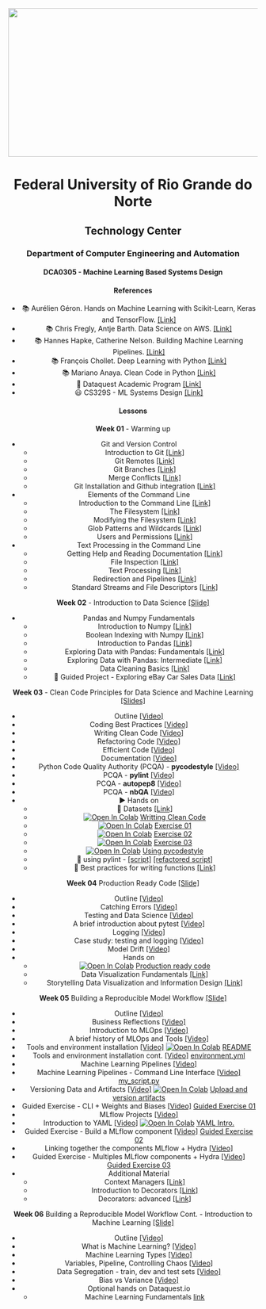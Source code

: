 
<center><img width="700" height="300" src="https://drive.google.com/uc?export=view&id=1240Ba5OprEW7xy4UUFQgQjqWP8s-oKzd"></center>
<center>


# Federal University of Rio Grande do Norte
## Technology Center
### Department of Computer Engineering and Automation 

#### DCA0305 - Machine Learning Based Systems Design

#### References

- :books: Aurélien Géron. Hands on Machine Learning with Scikit-Learn, Keras and TensorFlow. [[Link]](https://www.oreilly.com/library/view/hands-on-machine-learning/9781492032632/)
- :books: Chris Fregly, Antje Barth. Data Science on AWS. [[Link]](https://www.oreilly.com/library/view/data-science-on/9781492079385/)
- :books: Hannes Hapke, Catherine Nelson. Building Machine Learning Pipelines. [[Link]](https://www.oreilly.com/library/view/building-machine-learning/9781492053187/)
- :books: François Chollet. Deep Learning with Python [[Link]](https://www.manning.com/books/deep-learning-with-python-second-edition)
- :books: Mariano Anaya. Clean Code in Python [[Link]](https://www.packtpub.com/product/clean-code-in-python-second-edition/9781800560215)
- :fist_right: Dataquest Academic Program [[Link]](https://www.dataquest.io/academic-program/)
- :smiley: CS329S - ML Systems Design [[Link]](https://stanford-cs329s.github.io/syllabus.html)

#### Lessons

**Week 01** - Warming up
- Git and Version Control
	- Introduction to Git [[Link]](https://app.dataquest.io/c/24/m/98/introduction-to-git)
	- Git Remotes [[Link]](https://app.dataquest.io/c/24/m/119/git-remotes)
	- Git Branches [[Link]](https://app.dataquest.io/c/24/m/120/git-branches)
	- Merge Conflicts [[Link]](https://app.dataquest.io/c/24/m/121/merge-conflicts)
	- Git Installation and Github integration [[Link]](https://app.dataquest.io/c/24/m/128/project%3A-git-installation-and-github-integration?path=2)
- Elements of the Command Line
	- Introduction to the Command Line [[Link]](https://app.dataquest.io/c/67/m/383/introduction-to-the-command-line)
	- The Filesystem [[Link]](https://app.dataquest.io/c/67/m/384/the-filesystem)
	- Modifying the Filesystem [[Link]](https://app.dataquest.io/c/67/m/385/modifying-the-filesystem)
	- Glob Patterns and Wildcards [[Link]](https://app.dataquest.io/c/67/m/386/glob-patterns-and-wildcards)
	- Users and Permissions [[Link]](https://app.dataquest.io/c/67/m/387/users-and-permissions)
- Text Processing in the Command Line
	- Getting Help and Reading Documentation [[Link]](https://app.dataquest.io/c/68/m/388/getting-help-and-reading-documentation)
	- File Inspection [[Link]](https://app.dataquest.io/c/68/m/389/file-inspection)
	- Text Processing [[Link]](https://app.dataquest.io/c/68/m/390/text-processing)
	- Redirection and Pipelines [[Link]](https://app.dataquest.io/c/68/m/391/redirection-and-pipelines)
	- Standard Streams and File Descriptors [[Link]](https://app.dataquest.io/c/68/m/392/standard-streams-and-file-descriptors)

**Week 02** - Introduction to Data Science [[Slide]](https://github.com/ivanovitchm/mlops/blob/main/week_02/week%20%2302.pdf)
- Pandas and Numpy Fundamentals
	- Introduction to Numpy [[Link]](https://app.dataquest.io/c/54/m/289/introduction-to-numpy)
	- Boolean Indexing with Numpy [[Link]](https://app.dataquest.io/c/54/m/290/boolean-indexing-with-numpy)
	- Introduction to Pandas [[Link]](https://app.dataquest.io/c/54/m/291/introduction-to-pandas)
	- Exploring Data with Pandas: Fundamentals [[Link]](https://app.dataquest.io/c/54/m/381/exploring-data-with-pandas%3A-fundamentals)
	- Exploring Data with Pandas: Intermediate [[Link]](https://app.dataquest.io/c/54/m/292/exploring-data-with-pandas%3A-intermediate)
	- Data Cleaning Basics [[Link]](https://app.dataquest.io/c/54/m/293/data-cleaning-basics)
	- :cowboy_hat_face: Guided Project - Exploring eBay Car Sales Data [[Link]](https://app.dataquest.io/c/54/m/294/guided-project%3A-exploring-ebay-car-sales-data)
	
**Week 03** - Clean Code Principles for Data Science and Machine Learning [[Slides]](https://github.com/ivanovitchm/mlops/blob/main/week_03/Coding_Best_Practices.pdf)
	
- Outline [[Video]](https://loom.com/share/22c62817b7044d00971024b300f854ca)
- Coding Best Practices [[Video]](https://loom.com/share/e40da31a79614d539e4bd98e8a846c0c)
- Writing Clean Code [[Video]](https://loom.com/share/9936fa3c506648ce9e623e4efdf3b981)
- Refactoring Code [[Video]](https://loom.com/share/00431f4eb13d47babe9c5019c297ce6e)
- Efficient Code [[Video]](https://loom.com/share/7962eff4f3bc4254a860258b900d59eb)
- Documentation [[Video]](https://loom.com/share/766f75940d0f4a81ba7aafd9332bcb72)
- Python Code Quality Authority (PCQA) - **pycodestyle** [[Video]](https://loom.com/share/750f69d757ac48e187a1de6ea463a69c)
- PCQA - **pylint** [[Video]](https://loom.com/share/0baabe39682c4b04a77db41213973f0e)
- PCQA - **autopep8** [[Video]](https://loom.com/share/8d638ca9db564b44bb17abfe0ef97727)
- PCQA - **nbQA** [[Video]](https://loom.com/share/5880424f13c745a29263e1757407db69)
- :arrow_forward: Hands on 
	- :floppy_disk: Datasets [[Link]](https://github.com/ivanovitchm/mlops/blob/main/week_03/data)
	- [![Open In Colab](https://colab.research.google.com/assets/colab-badge.svg)](http://colab.research.google.com/github/ivanovitchm/mlops/blob/main/week_03/code/1_Writing_Clean_Code.ipynb) [Writting Clean Code](https://github.com/ivanovitchm/mlops/blob/main/week_03/code/1_Writing_Clean_Code.ipynb)
	- [![Open In Colab](https://colab.research.google.com/assets/colab-badge.svg)](http://colab.research.google.com/github/ivanovitchm/mlops/blob/main/week_03/code/exercise_01_refactoring_code.ipynb) [Exercise 01](https://github.com/ivanovitchm/mlops/blob/main/week_03/code/exercise_01_refactoring_code.ipynb)
	- [![Open In Colab](https://colab.research.google.com/assets/colab-badge.svg)](http://colab.research.google.com/github/ivanovitchm/mlops/blob/main/week_03/code/exercise_02_optimizing_code_common_books_example.ipynb) [Exercise 02](https://github.com/ivanovitchm/mlops/blob/main/week_03/code/exercise_02_optimizing_code_common_books_example.ipynb)
	- [![Open In Colab](https://colab.research.google.com/assets/colab-badge.svg)](http://colab.research.google.com/github/ivanovitchm/mlops/blob/main/week_03/code/exercise_03_optimizing_code_holiday_gifts.ipynb) [Exercise 03](https://github.com/ivanovitchm/mlops/blob/main/week_03/code/exercise_03_optimizing_code_holiday_gifts.ipynb)
	- [![Open In Colab](https://colab.research.google.com/assets/colab-badge.svg)](http://colab.research.google.com/github/ivanovitchm/mlops/blob/main/week_03/code/Using_pycodestyle.ipynb) [Using pycodestyle](https://github.com/ivanovitchm/mlops/blob/main/week_03/code/Using_pycodestyle.ipynb)
	- :snake: using pylint - [[script]](https://github.com/ivanovitchm/mlops/blob/main/week_03/code/using_pylint.py) [[refactored script]](https://github.com/ivanovitchm/mlops/blob/main/week_03/code/using_pylint_refactored.py)
	- :memo: Best practices for writing functions [[Link]](https://app.dataquest.io/c/72/m/411/best-practices-for-writing-functions)

**Week 04** Production Ready Code [[Slide]](https://github.com/ivanovitchm/mlops/blob/main/week_04/production_ready_code.pdf)

- Outline [[Video]](https://loom.com/share/23b3e0e46d9c4a0694076b8b946dba49)
- Catching Errors [[Video]](https://loom.com/share/92a41ada029a47139e8db0ed9013260b)
- Testing and Data Science [[Video]](https://loom.com/share/2bfa70efd597484380a15351b51dddb6)
- A brief introduction about pytest [[Video]](https://loom.com/share/401fbe0c7d234616bc0f0a253ca7066e)
- Logging [[Video]](https://loom.com/share/ef653e27a24a4253b573601888d57813)
- Case study: testing and logging [[Video]](https://loom.com/share/a47ca7aa1b294da4b5cb5c732056bd74)
- Model Drift [[Video]](https://loom.com/share/188460d86ff4444d84ad46e3021d3ece)
- Hands on
	- [![Open In Colab](https://colab.research.google.com/assets/colab-badge.svg)](http://colab.research.google.com/github/ivanovitchm/mlops/blob/main/week_04/Production_Ready_Code.ipynb) [Production ready code](https://github.com/ivanovitchm/mlops/blob/main/week_04/Production_Ready_Code.ipynb)
	- Data Visualization Fundamentals [[Link]](https://app.dataquest.io/course/data-visualization-fundamentals)
	- Storytelling Data Visualization and Information Design [[Link]](https://app.dataquest.io/course/storytelling-information-design)

**Week 05** Building a Reproducible Model Workflow [[Slide]](https://github.com/ivanovitchm/mlops/blob/main/week_05/week_05_building_a_reproducible_model_workflow.pdf)

- Outline [[Video]](https://loom.com/share/ffda8c71fc73420bb033fec66154e7fd)
- Business Reflections [[Video]](https://loom.com/share/512b085e97df4ca4ad1e9b8794d271a2)
- Introduction to MLOps [[Video]](https://loom.com/share/3a900fc1485b485ebbff37aa48dd8a2c)
- A brief history of MLOps and Tools [[Video]](https://loom.com/share/a24d9f4fb71941439d3623b07e5462ed)
- Tools and environment installation [[Video]](https://loom.com/share/3f7ee44dbf00405a97610de213c74027) [![Open In Colab](https://colab.research.google.com/assets/colab-badge.svg)](http://colab.research.google.com/github/ivanovitchm/mlops/blob/main/week_05/code/README.ipynb) [README](https://github.com/ivanovitchm/mlops/blob/main/week_05/code/README.ipynb)
- Tools and environment installation cont. [[Video]](https://loom.com/share/c7e2699454fe41b2a1e07fcdfd0ae636) [environment.yml](https://github.com/ivanovitchm/mlops/blob/main/week_05/code/environment.yml)
- Machine Learning Pipelines [[Video]](https://loom.com/share/0a9d618a414c4e00b919f37c0f0f3fe0)
- Machine Learning Pipelines - Command Line Interface [[Video]](https://loom.com/share/ce45492a9cbf474999ca17079e18f2bf) [my_script.py](https://github.com/ivanovitchm/mlops/blob/main/week_05/code/my_script.py)
- Versioning Data and Artifacts [[Video]](https://loom.com/share/dc0afb390ea1477a9fa0ed94c3771b32) [![Open In Colab](https://colab.research.google.com/assets/colab-badge.svg)](http://colab.research.google.com/github/ivanovitchm/mlops/blob/main/week_05/code/upload-and-version-artifacts.ipynb) [Upload and version artifacts](https://github.com/ivanovitchm/mlops/blob/main/week_05/code/upload-and-version-artifacts.ipynb)
- Guided Exercise - CLI + Weights and Biases [[Video]](https://loom.com/share/84b54f1b3fce489684cb9abaa53cd1ad) [Guided Exercise 01](https://github.com/ivanovitchm/mlops/blob/main/week_05/code/guided_exercise_01.zip)
- MLflow Projects [[Video]](https://loom.com/share/6cc212dcf75b44599611aa3554d59baf)
- Introduction to YAML [[Video]](https://loom.com/share/21091ed6345f412bb55d641f71b80846) [![Open In Colab](https://colab.research.google.com/assets/colab-badge.svg)](http://colab.research.google.com/github/ivanovitchm/mlops/blob/main/week_05/code/Introduction_to_YAML.ipynb) [YAML Intro.](https://github.com/ivanovitchm/mlops/blob/main/week_05/code/Introduction_to_YAML.ipynb)
- Guided Exercise - Build a MLflow component [[Video]](https://loom.com/share/1d31eef285e8462d8b23a70c904952e6) [Guided Exercise 02](https://github.com/ivanovitchm/mlops/blob/main/week_05/code/guide_exercise_02.zip)
- Linking together the components MLflow + Hydra [[Video]](https://loom.com/share/45eafb8eada046939b9747b2fbff689f)
- Guided Exercise - Multiples MLflow components + Hydra [[Video]](https://loom.com/share/a9bf75d308464f5b8945cf7e4d63357d) [Guided Exercise 03](https://github.com/ivanovitchm/mlops/blob/main/week_05/code/guide_exercise_03.zip)
- Additional Material
	- Context Managers [[Link]](https://app.dataquest.io/c/72/m/412/context-managers/2/using-context-managers)
	- Introduction to Decorators [[Link]](https://app.dataquest.io/c/72/m/413/introduction-to-decorators)
	- Decorators: advanced [[Link]](https://app.dataquest.io/c/72/m/414/decorators%3A-advanced)

**Week 06** Building a Reproducible Model Workflow Cont. - Introduction to Machine Learning [[Slide]](https://github.com/ivanovitchm/mlops/blob/main/week_06/Introduction_ml.pdf)

- Outline [[Video]](https://loom.com/share/b9cb76cc4ad845f0a1854326f269a15e)
- What is Machine Learning? [[Video]](https://loom.com/share/37e55f4c176a433b821931561a86eafd)
- Machine Learning Types [[Video]](https://loom.com/share/c1b9603733034667800a0f9f5c9df29b)
- Variables, Pipeline, Controlling Chaos [[Video]](https://loom.com/share/70dc80d5eea843b890c602bb56e0b3cf)
- Data Segregation - train, dev and test sets [[Video]](https://loom.com/share/5413392ea05941db96bd9934b6c13e50)
- Bias vs Variance [[Video]](https://loom.com/share/c541eab8e9e44116bce1b11d70c8565c)
- Optional hands on Dataquest.io
	- Machine Learning Fundamentals [link](https://www.dataquest.io/course/machine-learning-fundamentals/)